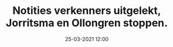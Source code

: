---
layout: post
title:  "Notities verkenners uitgelekt, Jorritsma en Ollongren stoppen."
date: 25-03-2021 12:00
---